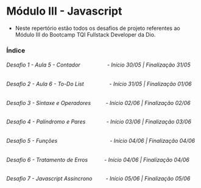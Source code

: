 # Módulo III - Javascript

- Neste repertório estão todos os desafios de projeto referentes ao Módulo III do Bootcamp TQI Fullstack Developer da Dio.

### Índice

###### Desafio 1 - Aula 5 - Contador                  - Início 30/05 | Finalização 31/05

###### Desafio 2 - Aula 6 - To-Do List                 - Início 31/05 | Finalização 01/06

###### Desafio 3 - Sintaxe e Operadores          - Início 02/06 | Finalização 02/06

###### Desafio 4 - Palíndromo e Pares              - Início 03/06 | Finalização 03/06

###### Desafio 5 - Funções                                   - Início 04/06 | Finalização 04/06

###### Desafio 6 - Tratamento de Erros           - Início 04/06 | Finalização 04/06

###### Desafio 7 - Javascript Assíncrono         - Início 05/06 | Finalização 05/06

